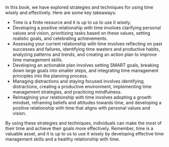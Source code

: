 
In this book, we have explored strategies and techniques for using time wisely and effectively. Here are some key takeaways:

* Time is a finite resource and it is up to us to use it wisely.
* Developing a positive relationship with time involves clarifying personal values and vision, prioritizing tasks based on these values, setting realistic goals, and celebrating achievements.
* Assessing your current relationship with time involves reflecting on past successes and failures, identifying time wasters and productive habits, analyzing patterns and trends, and creating an action plan to improve time management skills.
* Developing an actionable plan involves setting SMART goals, breaking down large goals into smaller steps, and integrating time management principles into the planning process.
* Managing distractions and staying focused involves identifying distractions, creating a productive environment, implementing time management strategies, and practicing mindfulness.
* Reimagining your relationship with time involves adopting a growth mindset, reframing beliefs and attitudes towards time, and developing a positive relationship with time that aligns with personal values and vision.

By using these strategies and techniques, individuals can make the most of their time and achieve their goals more effectively. Remember, time is a valuable asset, and it is up to us to use it wisely by developing effective time management skills and a healthy relationship with time.

